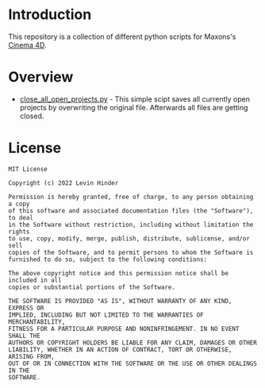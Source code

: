 # Introduction

This repository is a collection of different python scripts for Maxons's [Cinema 4D](https://www.maxon.net/en/cinema-4d).




# Overview
 - [close_all_open_projects.py](https://github.com/LevinHinder/Cinema-4D-Plugins/blob/main/close_all_open_projects.py) - This simple scipt saves all currently open projects by overwriting the original file. Afterwards all files are getting closed.



# License

    MIT License

    Copyright (c) 2022 Levin Hinder

    Permission is hereby granted, free of charge, to any person obtaining a copy
    of this software and associated documentation files (the "Software"), to deal
    in the Software without restriction, including without limitation the rights
    to use, copy, modify, merge, publish, distribute, sublicense, and/or sell
    copies of the Software, and to permit persons to whom the Software is
    furnished to do so, subject to the following conditions:

    The above copyright notice and this permission notice shall be included in all
    copies or substantial portions of the Software.

    THE SOFTWARE IS PROVIDED "AS IS", WITHOUT WARRANTY OF ANY KIND, EXPRESS OR
    IMPLIED, INCLUDING BUT NOT LIMITED TO THE WARRANTIES OF MERCHANTABILITY,
    FITNESS FOR A PARTICULAR PURPOSE AND NONINFRINGEMENT. IN NO EVENT SHALL THE
    AUTHORS OR COPYRIGHT HOLDERS BE LIABLE FOR ANY CLAIM, DAMAGES OR OTHER
    LIABILITY, WHETHER IN AN ACTION OF CONTRACT, TORT OR OTHERWISE, ARISING FROM,
    OUT OF OR IN CONNECTION WITH THE SOFTWARE OR THE USE OR OTHER DEALINGS IN THE
    SOFTWARE.
